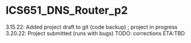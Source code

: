# ICS651_DNS_Router_p2

3.15.22: Added project draft to git (code backup) ; project in progress
3.20.22: Project submitted (runs with bugs) TODO: corrections ETA:TBD
